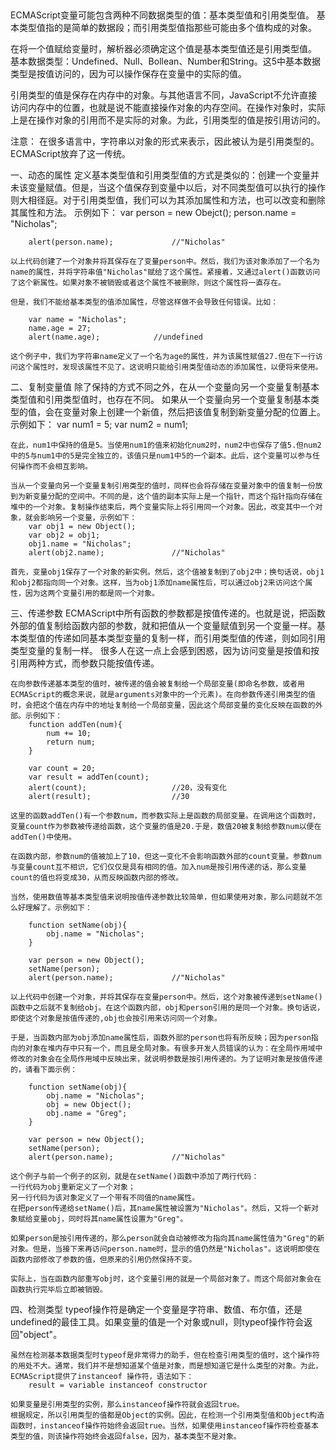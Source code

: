 ##
ECMAScript变量可能包含两种不同数据类型的值：基本类型值和引用类型值。
基本类型值指的是简单的数据段；而引用类型值指那些可能由多个值构成的对象。

在将一个值赋给变量时，解析器必须确定这个值是基本类型值还是引用类型值。
基本数据类型：Undefined、Null、Bollean、Number和String。这5中基本数据类型是按值访问的，因为可以操作保存在变量中的实际的值。

引用类型的值是保存在内存中的对象。与其他语言不同，JavaScript不允许直接访问内存中的位置，也就是说不能直接操作对象的内存空间。在操作对象时，实际上是在操作对象的引用而不是实际的对象。为此，引用类型的值是按引用访问的。

注意：
    在很多语言中，字符串以对象的形式来表示，因此被认为是引用类型的。ECMAScript放弃了这一传统。

一、动态的属性
    定义基本类型值和引用类型值的方式是类似的：创建一个变量并未该变量赋值。但是，当这个值保存到变量中以后，对不同类型值可以执行的操作则大相径庭。对于引用类型值，我们可以为其添加属性和方法，也可以改变和删除其属性和方法。
    示例如下：
        var person = new Obejct();
        person.name = "Nicholas";

        alert(person.name);             //"Nicholas"

    以上代码创建了一个对象并将其保存在了变量person中。然后，我们为该对象添加了一个名为name的属性，并将字符串值"Nicholas"赋给了这个属性。紧接着，又通过alert()函数访问了这个新属性。如果对象不被销毁或者这个属性不被删除，则这个属性将一直存在。

    但是，我们不能给基本类型的值添加属性，尽管这样做不会导致任何错误。比如：

        var name = "Nicholas";
        name.age = 27;
        alert(name.age);            //undefined

    这个例子中，我们为字符串name定义了一个名为age的属性，并为该属性赋值27.但在下一行访问这个属性时，发现该属性不见了。这说明只能给引用类型值动态的添加属性，以便将来使用。

二、复制变量值
    除了保持的方式不同之外，在从一个变量向另一个变量复制基本类型值和引用类型值时，也存在不同。
    如果从一个变量向另一个变量复制基本类型的值，会在变量对象上创建一个新值，然后把该值复制到新变量分配的位置上。示例如下：
        var num1 = 5;
        var num2 = num1;

    在此，num1中保持的值是5。当使用num1的值来初始化num2时，num2中也保存了值5.但num2中的5与num1中的5是完全独立的，该值只是num1中5的一个副本。此后，这个变量可以参与任何操作而不会相互影响。

    当从一个变量向另一个变量复制引用类型的值时，同样也会将存储在变量对象中的值复制一份放到为新变量分配的空间中。不同的是，这个值的副本实际上是一个指针，而这个指针指向存储在堆中的一个对象。复制操作结束后，两个变量实际上将引用同一个对象。因此，改变其中一个对象，就会影响另一个变量，示例如下：
        var obj1 = new Object();
        var obj2 = obj1;
        obj1.name = "Nicholas";
        alert(obj2.name);               //"Nicholas"

    首先，变量obj1保存了一个对象的新实例。然后，这个值被复制到了obj2中；换句话说，obj1和obj2都指向同一个对象。这样，当为obj1添加name属性后，可以通过obj2来访问这个属性，因为这两个变量引用的都是同一个对象。

三、传递参数
    ECMAScript中所有函数的参数都是按值传递的。也就是说，把函数外部的值复制给函数内部的参数，就和把值从一个变量赋值到另一个变量一样。基本类型值的传递如同基本类型变量的复制一样，而引用类型值的传递，则如同引用类型变量的复制一样。
    很多人在这一点上会感到困惑，因为访问变量是按值和按引用两种方式，而参数只能按值传递。

    在向参数传递基本类型的值时，被传递的值会被复制给一个局部变量(即命名参数，或者用ECMAScript的概念来说，就是arguments对象中的一个元素)。在向参数传递引用类型的值时，会把这个值在内存中的地址复制给一个局部变量，因此这个局部变量的变化反映在函数的外部。示例如下：
        function addTen(num){
            num += 10;
            return num;
        }

        var count = 20;
        var result = addTen(count);
        alert(count);                   //20，没有变化
        alert(result);                  //30

    这里的函数addTen()有一个参数num，而参数实际上是函数的局部变量。在调用这个函数时，变量count作为参数被传递给函数，这个变量的值是20.于是，数值20被复制给参数num以便在addTen()中使用。

    在函数内部，参数num的值被加上了10，但这一变化不会影响函数外部的count变量。参数num与变量count互不相识，它们仅仅是具有相同的值。加入num是按引用传递的话，那么变量count的值也将变成30，从而反映函数内部的修改。

    当然，使用数值等基本类型值来说明按值传递参数比较简单，但如果使用对象，那么问题就不怎么好理解了。示例如下：

        function setName(obj){
            obj.name = "Nicholas";
        }

        var person = new Object();
        setName(person);
        alert(person.name);             //"Nicholas"

    以上代码中创建一个对象，并将其保存在变量person中。然后，这个对象被传递到setName()函数中之后就不复制给obj。在这个函数内部，obj和person引用的是同一个对象。换句话说，即使这个对象是按值传递的,obj也会按引用来访问同一个对象。

    于是，当函数内部为obj添加name属性后，函数外部的person也将有所反映；因为person指向的对象在堆内存中只有一个，而且是全局对象。有很多开发人员错误的认为：在全局作用域中修改的对象会在全局作用域中反映出来，就说明参数是按引用传递的。为了证明对象是按值传递的，请看下面示例：

        function setName(obj){
            obj.name = "Nicholas";
            obj = new Object();
            obj.name = "Greg";
        }

        var person = new Object();
        setName(person);
        alert(person.name);             //"Nicholas"

    这个例子与前一个例子的区别，就是在setName()函数中添加了两行代码：
    一行代码为obj重新定义了一个对象；
    另一行代码为该对象定义了一个带有不同值的name属性。
    在把person传递给setName()后，其name属性被设置为"Nicholas"。然后，又将一个新对象赋给变量obj，同时将其name属性设置为"Greg"。

    如果person是按引用传递的，那么person就会自动被修改为指向其name属性值为"Greg"的新对象。但是，当接下来再访问person.name时，显示的值仍然是"Nicholas"。这说明即使在函数内部修改了参数的值，但原来的引用仍然保持不变。

    实际上，当在函数内部重写obj时，这个变量引用的就是一个局部对象了。而这个局部对象会在函数执行完毕后立即被销毁。

四、检测类型
    typeof操作符是确定一个变量是字符串、数值、布尔值，还是undefined的最佳工具。如果变量的值是一个对象或null，则typeof操作符会返回"object"。

    虽然在检测基本数据类型时typeof是非常得力的助手，但在检查引用类型的值时，这个操作符的用处不大。通常，我们并不是想知道某个值是对象，而是想知道它是什么类型的对象。为此，ECMAScript提供了instanceof 操作符，语法如下：
        result = variable instanceof constructor

    如果变量是引用类型的实例，那么instanceof操作符就会返回true。
    根据规定，所以引用类型的值都是Object的实例。因此，在检测一个引用类型值和Object构造函数时，instanceof操作符始终会返回true。当然，如果使用instanceof操作符检查基本类型的值，则该操作符始终会返回false，因为，基本类型不是对象。

